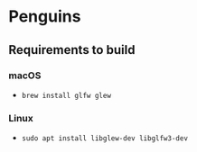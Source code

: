 # Penguins

## Requirements to build

### macOS

* `brew install glfw glew`

### Linux

* `sudo apt install libglew-dev libglfw3-dev`
